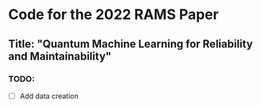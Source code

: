 # Code for the 2022 RAMS Paper 
## Title: "Quantum Machine Learning for Reliability and Maintainability"



### TODO:

- [ ] Add data creation